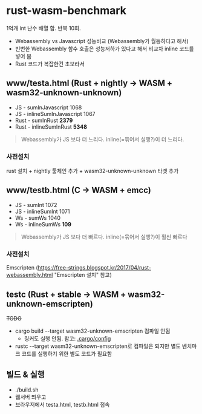 # rust-wasm-benchmark

1억개 int 난수 배열 합. 반복 10회.

* Webassembly vs Javascript 성능비교 (Webassembly가 월등하다고 해서)
* 빈번한 Webassembly 함수 호출은 성능저하가 있다고 해서 비교차 inline 코드를 넣어 봄
* Rust 코드가 복잡한건 초보라서

## www/testa.html (Rust + nightly -> WASM + wasm32-unknown-unknown)

* JS - sumInJavascript 1068
* JS - inlineSumInJavascript 1067
* Rust - sumInRust **2379**
* Rust - inlineSumInRust **5348**

> Webassembly가 JS 보다 더 느리다. inline(=묶어서 실행?)이 더 느리다.

### 사전설치

rust 설치 + nightly 툴체인 추가 + wasm32-unknown-unknown 타겟 추가

## www/testb.html (C -> WASM + emcc)

* JS - sumInt 1072
* JS - inlineSumInt 1071
* Ws - sumWs 1040
* Ws - inlineSumWs **109**

> Webassembly가 JS 보다 더 빠르다. inline(=묶어서 실행?)이 훨씬 빠르다

### 사전설치

Emscripten (https://free-strings.blogspot.kr/2017/04/rust-webassembly.html "Emscripten 설치" 참고)

## testc (Rust + stable -> WASM + wasm32-unknown-emscripten)

~~TODO~~
* cargo build --target wasm32-unknown-emscripten 컴파일 안됨
  * 링커도 실행 안됨. 참고: [.cargo/config](https://github.com/freestrings/testaris/blob/master/.cargo/config)
* rustc --target wasm32-unknown-emscripten로 컴파일은 되지만 별도 벤치마크 코드를 실행하기 위한 별도 코드가 필요함

## 빌드 & 실행

* ./build.sh 
* 웹서버 띄우고 
* 브라우저에서 testa.html, testb.html 접속